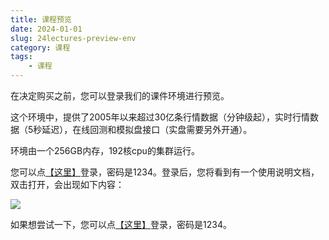 ```yaml
---
title: 课程预览
date: 2024-01-01
slug: 24lectures-preview-env
category: 课程
tags: 
    - 课程
---
```


在决定购买之前，您可以登录我们的课件环境进行预览。

这个环境中，提供了2005年以来超过30亿条行情数据（分钟级起），实时行情数据（5秒延迟），在线回测和模拟盘接口（实盘需要另外开通）。

环境由一个256GB内存，192核cpu的集群运行。

您可以点[【这里】](http://139.196.218.124:5180/preview/)登录，密码是1234。登录后，您将看到有一个使用说明文档，双击打开，会出现如下内容：

![](https://images.jieyu.ai/images/2024/01/course-preview.jpg)

如果想尝试一下，您可以点[【这里】](http://139.196.218.124:5180/preview/)登录，密码是1234。
